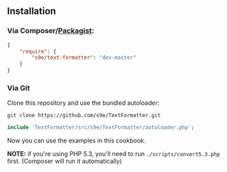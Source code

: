 ## Installation

### Via Composer/[Packagist](https://packagist.org/):

```json
{   
    "require": {
        "s9e/text-formatter": "dev-master"
    }
}
```

### Via Git

Clone this repository and use the bundled autoloader:
```
git clone https://github.com/s9e/TextFormatter.git
```
```php
include 'TextFormatter/src/s9e/TextFormatter/autoloader.php';
```

Now you can use the examples in this cookbook.

**NOTE:** if you're using PHP 5.3, you'll need to run `./scripts/convert5.3.php` first. (Composer will run it automatically)